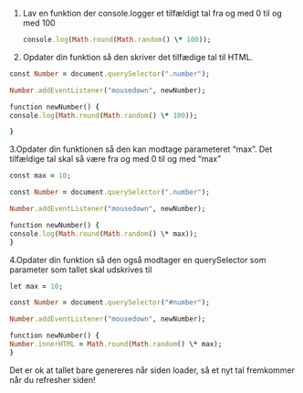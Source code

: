 1. Lav en funktion der console.logger et tilfældigt tal fra og med 0 til og med 100

   ```ruby
   console.log(Math.round(Math.random() \* 100));
   ```

2. Opdater din funktion så den skriver det tilfædige tal til HTML.

```ruby
const Number = document.querySelector(".number");

Number.addEventListener("mousedown", newNumber);

function newNumber() {
console.log(Math.round(Math.random() \* 100));

}
```

3.Opdater din funktionen så den kan modtage parameteret “max”. Det tilfældige tal skal så være fra og med 0 til og med “max”

```ruby
const max = 10;

const Number = document.querySelector(".number");

Number.addEventListener("mousedown", newNumber);

function newNumber() {
console.log(Math.round(Math.random() \* max));
}
```

4.Opdater din funktion så den også modtager en querySelector som parameter som tallet skal udskrives til

```ruby
let max = 10;

const Number = document.querySelector("#number");

Number.addEventListener("mousedown", newNumber);

function newNumber() {
Number.innerHTML = Math.round(Math.random() \* max);
}
```

Det er ok at tallet bare genereres når siden loader, så et nyt tal fremkommer når du refresher siden!

```

```

```

```
